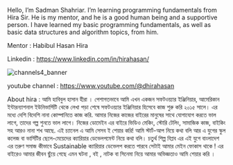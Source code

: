 Hello, I’m Sadman Shahriar. I’m learning programming fundamentals from Hira Sir. He is my mentor, and he is a good human being and a supportive person. I have learned my basic programming fundamentals, as well as basic data structures and algorithm topics, from him.

Mentor : Habibul Hasan Hira

Linkedin : https://www.linkedin.com/in/hirahasan/

![channels4_banner](https://github.com/user-attachments/assets/290ce40e-2d1b-4d3c-8f14-369bd2fa4303)


youtube channel : https://www.youtube.com/@dhirahasan

About hira : আমি হাবিবুল হাসান হীরা । পেশাগতভাবে আমি এখন একজন সফটওয়্যার ইঞ্জিনিয়ার, আমেরিকান ইন্টারন্যাশনাল ইউনিভার্সিটি থেকে লেখা পড়া শেষে সফটওয়্যার ইঞ্জিনিয়ার হিসেবে কাজ শুরু করি ২০১৫ সালে। এর মধ্যে দেশি বিদেশি নানা কোম্পানিতে কাজ করি. আমার নিজের কাজের বাইরের মানুষের সাথে যোগাযোগ করতে ভাল লাগে, তাদের গল্প শুনতে ভাল লাগে। নিজের ডোমেইন এর বাইরে ভিডিও মেকিং, স্টোরি টেলিং, সামাজিক কাজ, বাইকিং সহ আরও নানা শখ আছে. এই চ্যানেল এ আমি সেসব ই শেয়ার করি! আমি স্টার্ট-আপ নিয়ে কথা বলি আর এ যুগের স্কুল কলেজ বা ভার্সিটির ছেলে-মেয়েদের ক্যারিয়ার ডেভেলপমেন্ট নিয়ে কথা বলি। চতুর্থ শিল্প বিপ্লব এর এই যুগে বাংলাদেশ এর তরুণ সমাজ কীভাবে Sustainable ক্যারিয়ার ডেভেলপ করতে পারবে সেটাই আমার মেইন ফোকাস থাকে ! এর বাইরেও আমার জীবন ছুঁয়ে গেছে এমন ঘটনা , বই , নাটক বা সিনেমা নিয়ে আমার অভিজ্ঞতাও আমি শেয়ার করি ।
